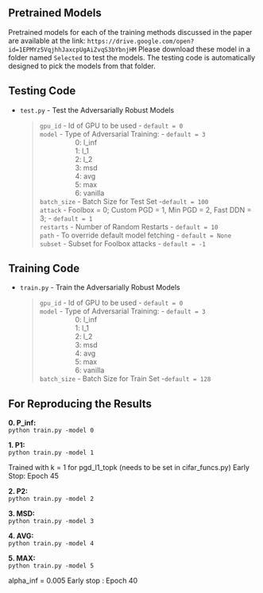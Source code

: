 ## Pretrained Models  
Pretrained models for each of the training methods discussed in the paper are available at the link:
`https://drive.google.com/open?id=1EPMYz5VqjhhJaxcpUgAiZvqS3bYbnjHM`
Please download these model in a folder named `Selected`  to test the models.
The testing code is automatically designed to pick the models from that folder. 

## Testing Code

+ `test.py` - Test the Adversarially Robust Models
  > `gpu_id`  - Id of GPU to be used  - `default = 0`  
  > `model`   - Type of Adversarial Training:  - `default = 3`   
&nbsp;&nbsp;&nbsp;&nbsp;&nbsp;&nbsp;&nbsp;&nbsp;&nbsp;&nbsp;&nbsp;&nbsp;&nbsp;&nbsp;&nbsp;&nbsp;&nbsp;&nbsp;0: l_inf  
&nbsp;&nbsp;&nbsp;&nbsp;&nbsp;&nbsp;&nbsp;&nbsp;&nbsp;&nbsp;&nbsp;&nbsp;&nbsp;&nbsp;&nbsp;&nbsp;&nbsp;&nbsp;1: l_1  
&nbsp;&nbsp;&nbsp;&nbsp;&nbsp;&nbsp;&nbsp;&nbsp;&nbsp;&nbsp;&nbsp;&nbsp;&nbsp;&nbsp;&nbsp;&nbsp;&nbsp;&nbsp;2: l_2   
&nbsp;&nbsp;&nbsp;&nbsp;&nbsp;&nbsp;&nbsp;&nbsp;&nbsp;&nbsp;&nbsp;&nbsp;&nbsp;&nbsp;&nbsp;&nbsp;&nbsp;&nbsp;3: msd  
&nbsp;&nbsp;&nbsp;&nbsp;&nbsp;&nbsp;&nbsp;&nbsp;&nbsp;&nbsp;&nbsp;&nbsp;&nbsp;&nbsp;&nbsp;&nbsp;&nbsp;&nbsp;4: avg  
&nbsp;&nbsp;&nbsp;&nbsp;&nbsp;&nbsp;&nbsp;&nbsp;&nbsp;&nbsp;&nbsp;&nbsp;&nbsp;&nbsp;&nbsp;&nbsp;&nbsp;&nbsp;5: max  
&nbsp;&nbsp;&nbsp;&nbsp;&nbsp;&nbsp;&nbsp;&nbsp;&nbsp;&nbsp;&nbsp;&nbsp;&nbsp;&nbsp;&nbsp;&nbsp;&nbsp;&nbsp;6: vanilla  
  > `batch_size` - Batch Size for Test Set -`default = 100`  
  > `attack` - Foolbox = 0; Custom PGD = 1, Min PGD = 2, Fast DDN = 3;  - `default = 1`  
  > `restarts`  - Number of Random Restarts - `default = 10`  
  > `path` - To override default model fetching - `default = None`   
  > `subset` - Subset for Foolbox attacks - `default = -1`   


## Training Code

+ `train.py` - Train the Adversarially Robust Models
  > `gpu_id`  - Id of GPU to be used  - `default = 0`  
  > `model`   - Type of Adversarial Training:  - `default = 3`   
&nbsp;&nbsp;&nbsp;&nbsp;&nbsp;&nbsp;&nbsp;&nbsp;&nbsp;&nbsp;&nbsp;&nbsp;&nbsp;&nbsp;&nbsp;&nbsp;&nbsp;&nbsp;0: l_inf  
&nbsp;&nbsp;&nbsp;&nbsp;&nbsp;&nbsp;&nbsp;&nbsp;&nbsp;&nbsp;&nbsp;&nbsp;&nbsp;&nbsp;&nbsp;&nbsp;&nbsp;&nbsp;1: l_1  
&nbsp;&nbsp;&nbsp;&nbsp;&nbsp;&nbsp;&nbsp;&nbsp;&nbsp;&nbsp;&nbsp;&nbsp;&nbsp;&nbsp;&nbsp;&nbsp;&nbsp;&nbsp;2: l_2   
&nbsp;&nbsp;&nbsp;&nbsp;&nbsp;&nbsp;&nbsp;&nbsp;&nbsp;&nbsp;&nbsp;&nbsp;&nbsp;&nbsp;&nbsp;&nbsp;&nbsp;&nbsp;3: msd  
&nbsp;&nbsp;&nbsp;&nbsp;&nbsp;&nbsp;&nbsp;&nbsp;&nbsp;&nbsp;&nbsp;&nbsp;&nbsp;&nbsp;&nbsp;&nbsp;&nbsp;&nbsp;4: avg  
&nbsp;&nbsp;&nbsp;&nbsp;&nbsp;&nbsp;&nbsp;&nbsp;&nbsp;&nbsp;&nbsp;&nbsp;&nbsp;&nbsp;&nbsp;&nbsp;&nbsp;&nbsp;5: max  
&nbsp;&nbsp;&nbsp;&nbsp;&nbsp;&nbsp;&nbsp;&nbsp;&nbsp;&nbsp;&nbsp;&nbsp;&nbsp;&nbsp;&nbsp;&nbsp;&nbsp;&nbsp;6: vanilla  
  > `batch_size` - Batch Size for Train Set -`default = 128` 


## For Reproducing the Results


**0. P_inf:**  
`python train.py -model 0`
  
**1. P1:**  
`python train.py -model 1`

  Trained with k = 1 for pgd_l1_topk (needs to be set in cifar_funcs.py)
  Early Stop: Epoch 45

**2. P2:**  
`python train.py -model 2`
  
**3. MSD:**   
`python train.py -model 3`
  
**4. AVG:**  
`python train.py -model 4`

**5. MAX:**  
`python train.py -model 5`

  alpha_inf = 0.005 
  Early stop : Epoch 40

